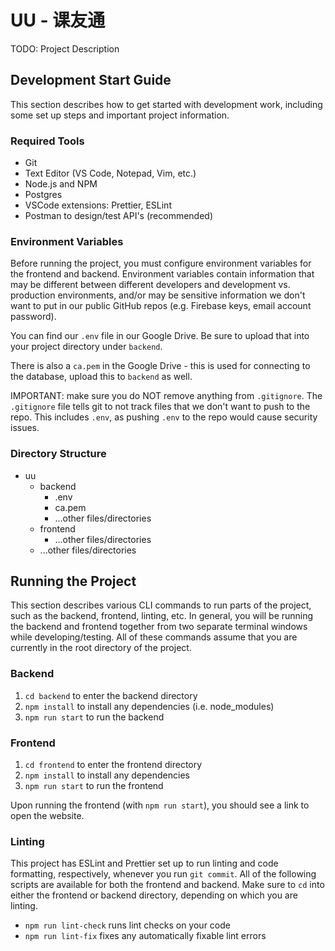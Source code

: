 # UU - 课友通

TODO: Project Description

## Development Start Guide

This section describes how to get started with development work, including some set up steps and important project information.

### Required Tools

-   Git
-   Text Editor (VS Code, Notepad, Vim, etc.)
-   Node.js and NPM
-   Postgres
-   VSCode extensions: Prettier, ESLint
-   Postman to design/test API's (recommended)

### Environment Variables

Before running the project, you must configure environment variables for the frontend and backend. Environment variables contain information that may be different between different developers and development vs. production environments, and/or may be sensitive information we don't want to put in our public GitHub repos (e.g. Firebase keys, email account password).

You can find our `.env` file in our Google Drive. Be sure to upload that into your project directory under `backend`.

There is also a `ca.pem` in the Google Drive - this is used for connecting to the database, upload this to `backend` as well.

IMPORTANT: make sure you do NOT remove anything from `.gitignore`. The `.gitignore` file tells git to not track files that we don't want to push to the repo. This includes `.env`, as pushing `.env` to the repo would cause security issues.

### Directory Structure

-   uu
    -   backend
        -   .env
        -   ca.pem
        -   ...other files/directories
    -   frontend
        -   ...other files/directories
    -   ...other files/directories

## Running the Project

This section describes various CLI commands to run parts of the project, such as the backend, frontend, linting, etc. In general, you will be running the backend and frontend together from two separate terminal windows while developing/testing. All of these commands assume that you are currently in the root directory of the project.

### Backend

1. `cd backend` to enter the backend directory
2. `npm install` to install any dependencies (i.e. node_modules)
3. `npm run start` to run the backend

### Frontend

1. `cd frontend` to enter the frontend directory
2. `npm install` to install any dependencies
3. `npm run start` to run the frontend

Upon running the frontend (with `npm run start`), you should see a link to open the website.

### Linting

This project has ESLint and Prettier set up to run linting and code formatting, respectively, whenever you run `git commit`. All of the following scripts are available for both the frontend and backend. Make sure to `cd` into either the frontend or backend directory, depending on which you are linting.

-   `npm run lint-check` runs lint checks on your code
-   `npm run lint-fix` fixes any automatically fixable lint errors
